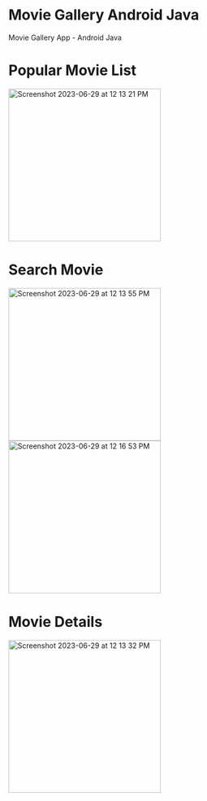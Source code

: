 # Movie Gallery Android Java
Movie Gallery App - Android Java

# Popular Movie List
<img width="300" alt="Screenshot 2023-06-29 at 12 13 21 PM" src="https://github.com/Gordan1991/moviegallery_android_java/assets/76845144/328ea917-5150-4e7a-a05b-6646fb0d738a">

# Search Movie
<img width="300" alt="Screenshot 2023-06-29 at 12 13 55 PM" src="https://github.com/Gordan1991/moviegallery_android_java/assets/76845144/fbabaac6-09b2-4ddc-818c-fa0b09a8a66a">

<img width="300" alt="Screenshot 2023-06-29 at 12 16 53 PM" src="https://github.com/Gordan1991/moviegallery_android_java/assets/76845144/bb76d0f5-45cf-4179-8b35-29e5ebd833fc">

# Movie Details
<img width="300" alt="Screenshot 2023-06-29 at 12 13 32 PM" src="https://github.com/Gordan1991/moviegallery_android_java/assets/76845144/503d0b4a-42d6-4879-9783-ed0f873ef5d8">



